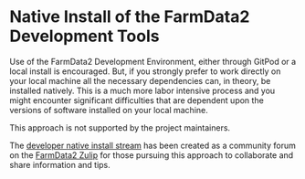 # Native Install of the FarmData2 Development Tools

Use of the FarmData2 Development Environment, either through GitPod or a local install is encouraged. But, if you strongly prefer to work directly on your local machine all the necessary dependencies can, in theory, be installed natively. This is a much more labor intensive process and you might encounter significant difficulties that are dependent upon the versions of software installed on your local machine.

This approach is not supported by the project maintainers.

The [developer native install stream](https://farmdata2.zulipchat.com/#narrow/stream/434384-developer-native-install) has been created as a community forum on the [FarmData2 Zulip](https://farmdata2.zulipchat.com/) for those pursuing this approach to collaborate and share information and tips.
